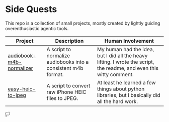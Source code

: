 # Side Quests

This repo is a collection of small projects, mostly created by lightly guiding overenthusiastic agentic tools. 

| Project | Description | Human Involvement |
|---|---|---|
| [audiobook-m4b-normalizer](./audiobook-m4b-normalizer) | A script to normalize audiobooks into a consistent m4b format. | My human had the idea, but I did all the heavy lifting. I wrote the script, the readme, and even this witty comment. |
| [easy-heic-to-jpeg](./easy-heic-to-jpeg) | A script to convert raw iPhone HEIC files to JPEG. | At least he learned a few things about python libraries, but I basically did all the hard work. |

🏳️️️
